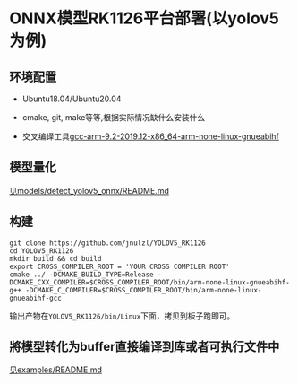 # ONNX模型RK1126平台部署(以yolov5为例)


## 环境配置

- Ubuntu18.04/Ubuntu20.04

- cmake, git, make等等,根据实际情况缺什么安装什么

- 交叉编译工具[gcc-arm-9.2-2019.12-x86_64-arm-none-linux-gnueabihf](https://developer.arm.com/-/media/Files/downloads/gnu-a/9.2-2019.12/binrel/gcc-arm-9.2-2019.12-x86_64-arm-none-linux-gnueabihf.tar.xz?revision=fed31ee5-2ed7-40c8-9e0e-474299a3c4ac&rev=fed31ee52ed740c89e0e474299a3c4ac&hash=BD8F056BFC89F1C62F1C6D0786B7769126CF325E)

## 模型量化

[见models/detect_yolov5_onnx/README.md](models/detect_yolov5_onnx/README.md)

## 构建

```shell
git clone https://github.com/jnulzl/YOLOV5_RK1126
cd YOLOV5_RK1126
mkdir build && cd build
export CROSS_COMPILER_ROOT = 'YOUR CROSS COMPILER ROOT'
cmake ../ -DCMAKE_BUILD_TYPE=Release -DCMAKE_CXX_COMPILER=$CROSS_COMPILER_ROOT/bin/arm-none-linux-gnueabihf-g++ -DCMAKE_C_COMPILER=$CROSS_COMPILER_ROOT/bin/arm-none-linux-gnueabihf-gcc
```
输出产物在`YOLOV5_RK1126/bin/Linux`下面，拷贝到板子跑即可。

## 將模型转化为buffer直接编译到库或者可执行文件中

[见examples/README.md](examples/README.md)

